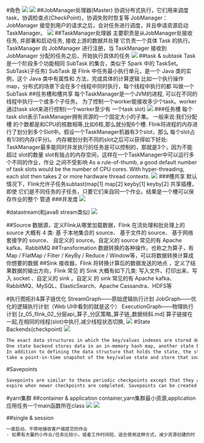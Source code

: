 #角色
![](.z_05_flink_00_拓扑_images/dab6b6f0.png)
![](.z_05_flink_00_拓扑_jobmanager_task_source_sink_操作器链_images/d0d53891.png)
##JobManager处理器(Master) 
协调分布式执行，它们用来调度task，协调检查点(CheckPoint)，协调失败时恢复等
JobManager：JobManager 接受到用户的请求之后，会对任务进行调度，并且申请资源启动 TaskManager。
![](.z_05_flink_00_拓扑_jobmanager_task_source_sink_操作器链_images/3c525747.png)
##TaskManager处理器
主要职责是从JobManager处接收任务, 并部署和启动任务, 接收上游的数据并处理
它负责一个具体 Task 的执行。TaskManager 向 JobManager 进行注册，当 TaskManager 接收到 JobManager 分配的任务之后，开始执行具体的任务
![](.z_05_flink_00_拓扑_jobmanager_task_source_sink_操作器链_images/76fdc08a.png)
##task & subtask
Task 是一个阶段多个功能相同 SubTask 的集合，类似于 Spark 中的 TaskSet。 SubTask(子任务)
SubTask 是 Flink 中任务最小执行单元，是一个 Java 类的实例，这个 Java 类中有属性和 方法，完成具体的计算逻辑
比如一个执行操作map，分布式的场景下会在多个线程中同时执行，每个线程中执行的都 叫做一个SubTask
##任务槽和槽共享
每个TaskManager是一个JVM的进程, 可以在不同的线程中执行一个或多个子任务。
为了控制一个worker能接收多少个task。worker通过task slot来进行控制(一个worker至少有 一个task slot)
![](.z_05_flink_00_拓扑_jobmanager_task_source_sink_操作器链_images/283ca6ab.png)
###任务槽
每个task slot表示TaskManager拥有资源的一个固定大小的子集。 一般来说:我们分配槽
的个数都是和CPU的核数相等,比如6核,那么就分配6个槽. Flink将进程的内存进行了划分到多个Slot中。假设一个TaskManager机器有3个slot，那么
每个slot占有1/3的内存(平分)。 内存被划分到不同的slot之后可以获得如下好处:
TaskManager最多能同时并发执行的任务是可以控制的，那就是3个，因为不能超过 slot的数量 slot有独占的内存空间，这样在一个TaskManager中可以运行多个不同的作业，作业 之间不受影响
As a rule-of-thumb, a good default number of task slots would be the number of CPU cores. With hyper-threading, each slot then takes 2 or more hardware thread contexts.
![](.z_05_flink_00_拓扑_jobmanager_task_source_sink_操作器链_images/91ce37df.png)
[](https://nightlies.apache.org/flink/flink-docs-release-1.4/concepts/runtime.html)
###槽共享
默认情况下，Flink允许子任务subtast(map[1] map[2] keyby[1] keyby[2] 共享插槽，即使 它们是不同任务的子任务，只要它们来自同一个作业。结果是一个槽可以保存作业的整个 管道
###并发度
![](.z_05_flink_00_拓扑_jobmanager_task_source_sink_操作器链_images/fff0fa14.png)

#datastream(和java8 stream类似)
![](.z_05_flink_00_拓扑_images/15493d5c.png)

##Source
数据源，定义Flink从哪里加载数据，Flink 在流处理和批处理上的 source 大概有 4 类:
基 于本地集合的 source、
基于文件的 source、
基于网络套接字的 source、
自定义的 source。自定义的 source 常⻅的有 Apache kafka、RabbitMQ
##Transformation
数据转换的各种操作，也称之为算子，有 Map / FlatMap / Filter / KeyBy / Reduce /
Window等，可以将数据转换计算成你想要的数据
##Sink
接收器，Flink 将转换计算后的数据发送的地点 ，定义了结果数据的输出方向，Flink 常⻅ 的 Sink 大概有如下几类:
写入文件、打印出来、写入 socket 、自定义的 sink 。自定义 的 sink 常⻅的有 Apache kafka、RabbitMQ、MySQL、ElasticSearch、Apache Cassandra、HDFS等


#执行图拓扑&算子链优化
StreamGraph——原始逻辑执行计划
JobGraph——优化的逻辑执行计划（Web UI中看到的就是这个）
ExecutionGraph——物理执行计划
[z_05_flink_02_分层api_算子_分区策略_算子链_数据倾斜.md]
算子链接在一起,在相同的线程(slot)中执行,减少线程状态切换,
![](.z_05_flink_00_拓扑_jobmanager_task_source_sink_操作器链_images/c7e95286.png)
#State Backends(checkpoint)
![](.z_05_flink_00_拓扑_jobmanager_task_source_sink_操作器链_images/8e8b3165.png)
```asp
The exact data structures in which the key/values indexes are stored depends on the chosen state backend. 
One state backend stores data in an in-memory hash map, another state backend uses RocksDB as the key/value store. 
In addition to defining the data structure that holds the state, the state backends also implement the logic to 
take a point-in-time snapshot of the key/value state and store that snapshot as part of a checkpoint.

```
#Savepoints
```asp
Savepoints are similar to these periodic checkpoints except that they are triggered by the user and don’t automatically 
expire when newer checkpoints are completed. Savepoints can be created from the command line or when cancelling a job via the REST API
```
[](https://nightlies.apache.org/flink/flink-docs-release-1.4/concepts/runtime.html)
#yarn集群
##container & application
container,yarn集群最小资源,application应用任务一个main函数所在class
[](https://cloud.tencent.com/developer/news/451821)
![](.z_05_flink_00_拓扑_jobmanager_task_source_sink_操作器链_images/015130de.png)
![](.z_05_flink_00_拓扑_jobmanager_task_source_sink_操作器链_images/c0cbf6cc.png)

##single & session
```asp
一直启动，不停地接收客户端提交的作业
- 如果有大量的小作业/任务比较小，或者工作时间短，适合使用这种方式，减少资源创建的时 间.
```
